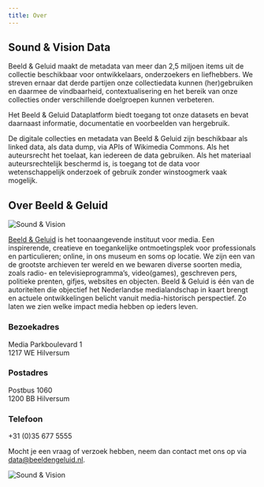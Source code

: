 ```yaml
---
title: Over
---
```


## Sound & Vision Data

Beeld & Geluid maakt de metadata van meer dan 2,5 miljoen items uit de collectie beschikbaar voor ontwikkelaars, onderzoekers en liefhebbers. We streven ernaar dat derde partijen onze collectiedata kunnen (her)gebruiken en daarmee de vindbaarheid, contextualisering en het bereik van onze collecties onder verschillende doelgroepen kunnen verbeteren.

<!--more-->

Het Beeld & Geluid Dataplatform biedt toegang tot onze datasets en bevat daarnaast informatie, documentatie en voorbeelden van hergebruik.

De digitale collecties en metadata van Beeld & Geluid zijn beschikbaar als linked data, als data dump, via APIs of Wikimedia Commons. Als het auteursrecht het toelaat, kan iedereen de data gebruiken. Als het materiaal auteursrechtelijk beschermd is, is toegang tot de data voor wetenschappelijk onderzoek of gebruik zonder winstoogmerk vaak mogelijk.

## Over Beeld & Geluid

![Sound & Vision](/uploads/images/B&G_logo_RGB_liggend_RL.png)

[Beeld & Geluid](https://www.beeldengeluid.nl) is het toonaangevende instituut voor media. Een inspirerende, creatieve en toegankelijke ontmoetingsplek voor professionals en particulieren; online, in ons museum en soms op locatie. We zijn een van de grootste archieven ter wereld en we bewaren diverse soorten media, zoals radio- en televisieprogramma’s, video(games), geschreven pers, politieke prenten, gifjes, websites en objecten. Beeld & Geluid is één van de autoriteiten die objectief het Nederlandse medialandschap in kaart brengt en actuele ontwikkelingen belicht vanuit media-historisch perspectief. Zo laten we zien welke impact media hebben op ieders leven.

### Bezoekadres

Media Parkboulevard 1  
1217 WE Hilversum

### Postadres

Postbus 1060  
1200 BB Hilversum

### Telefoon

+31 (0)35 677 5555

Mocht je een vraag of verzoek hebben, neem dan contact met ons op via [data@beeldengeluid.nl](mailto:data@beeldengeluid.nl).

![Sound & Vision](/uploads/images/about.jpg)
